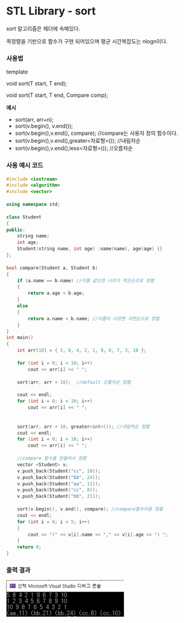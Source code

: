 # STL Library - sort

sort 알고리즘은 <algorithm> 헤더에 속해있다.

퀵정렬을 기반으로 함수가 구현 되어있으며 평균 시간복잡도는 nlogn이다.

### 사용법

template <typename T>

void sort(T start, T end);

void sort(T start, T end, Compare comp);

**예시**

- sort(arr, arr+n);
- sort(v.begin(), v.end());
- sort(v.begin(),v.end(), compare);  //compare는 사용자 정의 함수이다.
- sort(v.begin(),v.end(),greater<자료형>()); //내림차순
- sort(v.begin(),v.end(),less<자료형>()); //오름차순



### 사용 예시 코드

```c++
#include <iostream>
#include <algorithm>
#include <vector>

using namespace std;

class Student
{
public:
	string name;
	int age;
	Student(string name, int age) :name(name), age(age) {}
};

bool compare(Student a, Student b)
{
	if (a.name == b.name) //이름 같으면 나이가 적은순으로 정렬
	{
		return a.age < b.age;
	}
	else
	{
		return a.name < b.name; //이름이 다르면 사전순으로 정렬
	}
}
int main()
{
	int arr[10] = { 5, 8, 4, 2, 1, 9, 6, 7, 3, 10 };

	for (int i = 0; i < 10; i++)
		cout << arr[i] << " ";

	sort(arr, arr + 10);  //default 오름차순 정렬

	cout << endl;
	for (int i = 0; i < 10; i++)
		cout << arr[i] << " ";

	
	sort(arr, arr + 10, greater<int>()); //내림차순 정렬
	cout << endl;
	for (int i = 0; i < 10; i++)
		cout << arr[i] << " ";

	//compare 함수를 만들어서 정렬
	vector <Student> v;
	v.push_back(Student("cc", 10));
	v.push_back(Student("bb", 24));
	v.push_back(Student("aa", 11));
	v.push_back(Student("cc", 8));
	v.push_back(Student("bb", 21));

	sort(v.begin(), v.end(), compare); //compare함수이용 정렬
	cout << endl;
	for (int i = 0; i < 5; i++)
	{
		cout << "(" << v[i].name << "," << v[i].age << ") ";
	}
	return 0;
}

```



### 출력 결과

![출력결과](./algorithm_concept_note/img/sort_ex.png)